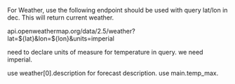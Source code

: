 For Weather, use the following endpoint should be used with query lat/lon in dec.
This will return current weather. 

api.openweathermap.org/data/2.5/weather?lat=${lat}&lon=${lon}&units=imperial

need to declare units of measure for temperature in query. we need imperial.

use weather[0].description for forecast description.
use main.temp_max.



